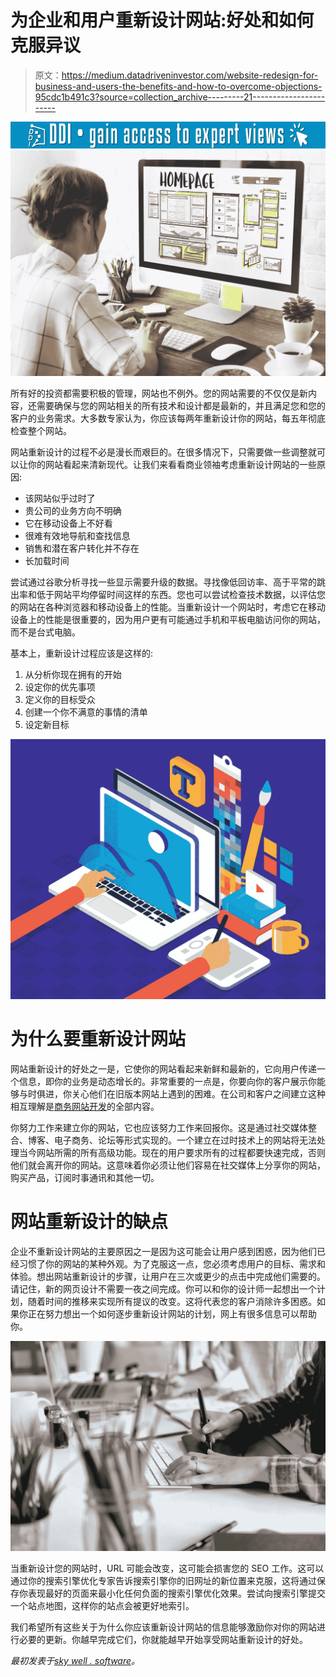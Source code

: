 # 为企业和用户重新设计网站:好处和如何克服异议

> 原文：<https://medium.datadriveninvestor.com/website-redesign-for-business-and-users-the-benefits-and-how-to-overcome-objections-95cdc1b491c3?source=collection_archive---------21----------------------->

[![](img/58e3c6349029623de8a2aefd2df6d277.png)](http://www.track.datadriveninvestor.com/1B9E)![](img/0f0c306b04bd7d0c1644fc12dbc79ee4.png)

所有好的投资都需要积极的管理，网站也不例外。您的网站需要的不仅仅是新内容，还需要确保与您的网站相关的所有技术和设计都是最新的，并且满足您和您的客户的业务需求。大多数专家认为，你应该每两年重新设计你的网站，每五年彻底检查整个网站。

网站重新设计的过程不必是漫长而艰巨的。在很多情况下，只需要做一些调整就可以让你的网站看起来清新现代。让我们来看看商业领袖考虑重新设计网站的一些原因:

*   该网站似乎过时了
*   贵公司的业务方向不明确
*   它在移动设备上不好看
*   很难有效地导航和查找信息
*   销售和潜在客户转化并不存在
*   长加载时间

尝试通过谷歌分析寻找一些显示需要升级的数据。寻找像低回访率、高于平常的跳出率和低于网站平均停留时间这样的东西。您也可以尝试检查技术数据，以评估您的网站在各种浏览器和移动设备上的性能。当重新设计一个网站时，考虑它在移动设备上的性能是很重要的，因为用户更有可能通过手机和平板电脑访问你的网站，而不是台式电脑。

基本上，重新设计过程应该是这样的:

1.  从分析你现在拥有的开始
2.  设定你的优先事项
3.  定义你的目标受众
4.  创建一个你不满意的事情的清单
5.  设定新目标

![](img/37c4444e78c9eb1773e3a7dfd3def193.png)

# 为什么要重新设计网站

网站重新设计的好处之一是，它使你的网站看起来新鲜和最新的，它向用户传递一个信息，即你的业务是动态增长的。非常重要的一点是，你要向你的客户展示你能够与时俱进，你关心他们在旧版本网站上遇到的困难。在公司和客户之间建立这种相互理解是[商务网站开发](https://skywell.software/web-development/)的全部内容。

你努力工作来建立你的网站，它也应该努力工作来回报你。这是通过社交媒体整合、博客、电子商务、论坛等形式实现的。一个建立在过时技术上的网站将无法处理当今网站所需的所有高级功能。现在的用户要求所有的过程都要快速完成，否则他们就会离开你的网站。这意味着你必须让他们容易在社交媒体上分享你的网站，购买产品，订阅时事通讯和其他一切。

# 网站重新设计的缺点

企业不重新设计网站的主要原因之一是因为这可能会让用户感到困惑，因为他们已经习惯了你的网站的某种外观。为了克服这一点，您必须考虑用户的目标、需求和体验。想出网站重新设计的步骤，让用户在三次或更少的点击中完成他们需要的。请记住，新的网页设计不需要一夜之间完成。你可以和你的设计师一起想出一个计划，随着时间的推移来实现所有提议的改变。这将代表您的客户消除许多困惑。如果你正在努力想出一个如何逐步重新设计网站的计划，网上有很多信息可以帮助你。

![](img/b493c2e2a69995396e403cfe454e8a60.png)

当重新设计您的网站时，URL 可能会改变，这可能会损害您的 SEO 工作。这可以通过你的搜索引擎优化专家告诉搜索引擎你的旧网址的新位置来克服，这将通过保存你表现最好的页面来最小化任何负面的搜索引擎优化效果。尝试向搜索引擎提交一个站点地图，这样你的站点会被更好地索引。

我们希望所有这些关于为什么你应该重新设计网站的信息能够激励你对你的网站进行必要的更新。你越早完成它们，你就能越早开始享受网站重新设计的好处。

*最初发表于*[*sky well . software*](https://skywell.software/blog/website-redesign-for-business-and-users/)*。*